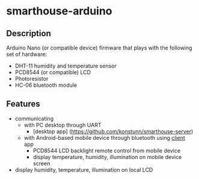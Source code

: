 # smarthouse-arduino

## Description
Arduino Nano (or compatible device) firmware that plays with the following set of hardware:
- DHT-11 humidity and temperature sensor
- PCD8544 (or compatible) LCD
- Photoresistor
- HC-06 bluetooth module 

## Features
- communicating
  - with PC desktop through UART
    - [desktop app] (https://github.com/konstunn/smarthouse-server)
  - with Android-based mobile device through bluetooth using [client](https://github.com/konstunn/smarthouse-android-bluetooth-client) app
    - PCD8544 LCD backlight remote control from mobile device
    - display temperature, humidity, illumination on mobile device screen
- display humidity, temperature, illumination on local LCD
